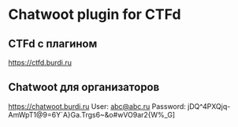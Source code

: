 # Chatwoot plugin for CTFd

## CTFd с плагином 
https://ctfd.burdi.ru


## Chatwoot для организаторов 
https://chatwoot.burdi.ru
User: 
abc@abc.ru
Password:
jDQ^4PXQjq-AmWpT1@9=6Y`A}Ga.Trgs6~&o#wVO9ar2{W%_G]
